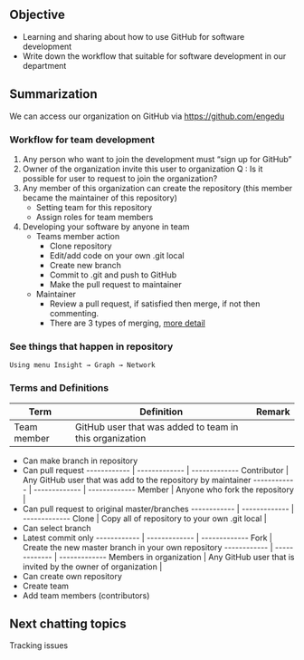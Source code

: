 ## Objective
- Learning and sharing about how to use GitHub for software development
- Write down the workflow that suitable for software development in our department

## Summarization
We can access our organization on GitHub via https://github.com/engedu
### Workflow for team development
1. Any person who want to join the development must “sign up for GitHub”
2. Owner of the organization invite this user to organization
    Q : Is it possible for user to request to join the organization?
3. Any member of this organization can create the repository (this member became the maintainer of this repository)
    - Setting team for this repository
    - Assign roles for team members
4. Developing your software by anyone in team
    - Teams member action
        - Clone repository
        - Edit/add code on your own .git local
        - Create new branch
        - Commit to .git and push to GitHub
        - Make the pull request to maintainer
    - Maintainer
        - Review a pull request, if satisfied then merge, if not then commenting.
        - There are 3 types of merging, [more detail](https://help.github.com/articles/about-pull-request-merges/)
### See things that happen in repository
    Using menu Insight → Graph → Network

### Terms and Definitions
Term | Definition | Remark
------------ | ------------- | -------------
Team member | GitHub user that was added to team in this organization |
- Can make branch in repository
- Can pull request
------------ | ------------- | -------------
Contributor | Any GitHub user that was add to the repository by maintainer 
------------ | ------------- | -------------
Member | Anyone who fork the repository | 
- Can pull request to original master/branches
------------ | ------------- | -------------
Clone | Copy all of repository to your own .git local |
- Can select branch
- Latest commit only
------------ | ------------- | -------------
Fork | Create the new master branch in your own repository
------------ | ------------- | -------------
Members in organization | Any GitHub user that is invited by the owner of organization | 
- Can create own repository
- Create team
- Add team members (contributors)

## Next chatting topics
Tracking issues
